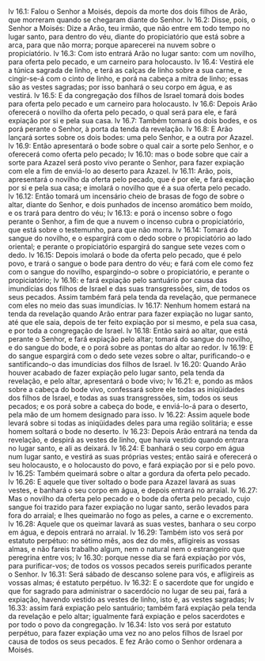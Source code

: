 lv 16.1: Falou o Senhor a Moisés, depois da morte dos dois filhos de Arão, que morreram quando se chegaram diante do Senhor.
lv 16.2: Disse, pois, o Senhor a Moisés: Dize a Arão, teu irmão, que não entre em todo tempo no lugar santo, para dentro do véu, diante do propiciatório que está sobre a arca, para que não morra; porque aparecerei na nuvem sobre o propiciatório.
lv 16.3: Com isto entrará Arão no lugar santo: com um novilho, para oferta pelo pecado, e um carneiro para holocausto.
lv 16.4: Vestirá ele a túnica sagrada de linho, e terá as calças de linho sobre a sua carne, e cingir-se-á com o cinto de linho, e porá na cabeça a mitra de linho; essas são as vestes sagradas; por isso banhará o seu corpo em água, e as vestirá.
lv 16.5: E da congregação dos filhos de Israel tomará dois bodes para oferta pelo pecado e um carneiro para holocausto.
lv 16.6: Depois Arão oferecerá o novilho da oferta pelo pecado, o qual será para ele, e fará expiação por si e pela sua casa.
lv 16.7: Também tomará os dois bodes, e os porá perante o Senhor, à porta da tenda da revelação.
lv 16.8: E Arão lançará sortes sobre os dois bodes: uma pelo Senhor, e a outra por Azazel.
lv 16.9: Então apresentará o bode sobre o qual cair a sorte pelo Senhor, e o oferecerá como oferta pelo pecado;
lv 16.10: mas o bode sobre que cair a sorte para Azazel será posto vivo perante o Senhor, para fazer expiação com ele a fim de enviá-lo ao deserto para Azazel.
lv 16.11: Arão, pois, apresentará o novilho da oferta pelo pecado, que é por ele, e fará expiação por si e pela sua casa; e imolará o novilho que é a sua oferta pelo pecado.
lv 16.12: Então tomará um incensário cheio de brasas de fogo de sobre o altar, diante do Senhor, e dois punhados de incenso aromático bem moído, e os trará para dentro do véu;
lv 16.13: e porá o incenso sobre o fogo perante o Senhor, a fim de que a nuvem o incenso cubra o propiciatório, que está sobre o testemunho, para que não morra.
lv 16.14: Tomará do sangue do novilho, e o espargirá com o dedo sobre o propiciatório ao lado oriental; e perante o propiciatório espargirá do sangue sete vezes com o dedo.
lv 16.15: Depois imolará o bode da oferta pelo pecado, que é pelo povo, e trará o sangue o bode para dentro do véu; e fará com ele como fez com o sangue do novilho, espargindo-o sobre o propiciatório, e perante o propiciatório;
lv 16.16: e fará expiação pelo santuário por causa das imundícias dos filhos de Israel e das suas transgressões, sim, de todos os seus pecados. Assim também fará pela tenda da revelação, que permanece com eles no meio das suas imundícias.
lv 16.17: Nenhum homem estará na tenda da revelação quando Arão entrar para fazer expiação no lugar santo, até que ele saia, depois de ter feito expiação por si mesmo, e pela sua casa, e por toda a congregação de Israel.
lv 16.18: Então sairá ao altar, que está perante o Senhor, e fará expiação pelo altar; tomará do sangue do novilho, e do sangue do bode, e o porá sobre as pontas do altar ao redor.
lv 16.19: E do sangue espargirá com o dedo sete vezes sobre o altar, purificando-o e santificando-o das imundícias dos filhos de Israel.
lv 16.20: Quando Arão houver acabado de fazer expiação pelo lugar santo, pela tenda da revelação, e pelo altar, apresentará o bode vivo;
lv 16.21: e, pondo as mãos sobre a cabeça do bode vivo, confessará sobre ele todas as iniqüidades dos filhos de Israel, e todas as suas transgressões, sim, todos os seus pecados; e os porá sobre a cabeça do bode, e enviá-lo-á para o deserto, pela mão de um homem designado para isso.
lv 16.22: Assim aquele bode levará sobre si todas as iniqüidades deles para uma região solitária; e esse homem soltará o bode no deserto.
lv 16.23: Depois Arão entrará na tenda da revelação, e despirá as vestes de linho, que havia vestido quando entrara no lugar santo, e ali as deixará.
lv 16.24: E banhará o seu corpo em água num lugar santo, e vestirá as suas próprias vestes; então sairá e oferecerá o seu holocausto, e o holocausto do povo, e fará expiação por si e pelo povo.
lv 16.25: Também queimará sobre o altar a gordura da oferta pelo pecado.
lv 16.26: E aquele que tiver soltado o bode para Azazel lavará as suas vestes, e banhará o seu corpo em água, e depois entrará no arraial.
lv 16.27: Mas o novilho da oferta pelo pecado e o bode da oferta pelo pecado, cujo sangue foi trazido para fazer expiação no lugar santo, serão levados para fora do arraial; e lhes queimarão no fogo as peles, a carne e o excremento.
lv 16.28: Aquele que os queimar lavará as suas vestes, banhara o seu corpo em água, e depois entrará no arraial.
lv 16.29: Também isto vos será por estatuto perpétuo: no sétimo mês, aos dez do mês, afligireis as vossas almas, e não fareis trabalho algum, nem o natural nem o estrangeiro que peregrina entre vos;
lv 16.30: porque nesse dia se fará expiação por vós, para purificar-vos; de todos os vossos pecados sereis purificados perante o Senhor.
lv 16.31: Será sábado de descanso solene para vós, e afligireis as vossas almas; é estatuto perpétuo.
lv 16.32: E o sacerdote que for ungido e que for sagrado para administrar o sacerdócio no lugar de seu pai, fará a expiação, havendo vestido as vestes de linho, isto é, as vestes sagradas;
lv 16.33: assim fará expiação pelo santuário; também fará expiação pela tenda da revelação e pelo altar; igualmente fará expiação e pelos sacerdotes e por todo o povo da congregação.
lv 16.34: Isto vos será por estatuto perpétuo, para fazer expiação uma vez no ano pelos filhos de Israel por causa de todos os seus pecados. E fez Arão como o Senhor ordenara a Moisés.
